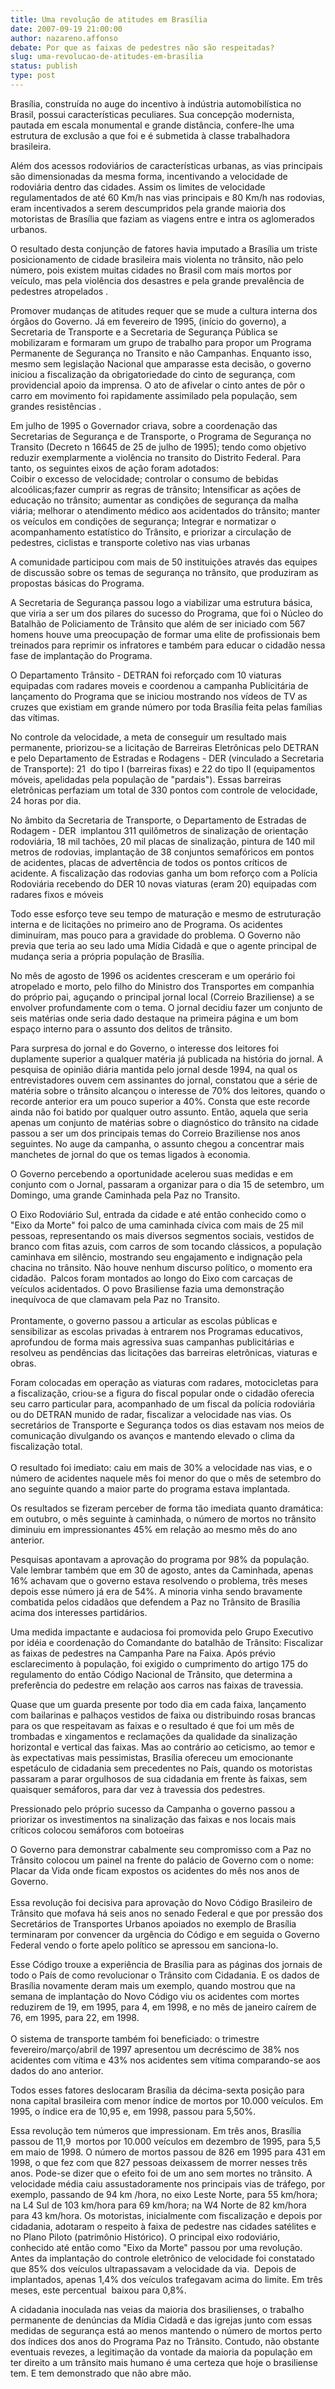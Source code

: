 ```yaml
---
title: Uma revolução de atitudes em Brasília
date: 2007-09-19 21:00:00
author: nazareno.affonso
debate: Por que as faixas de pedestres não são respeitadas?
slug: uma-revolucao-de-atitudes-em-brasilia
status: publish 
type: post
---
```


Brasília, construída no auge do incentivo à indústria automobilística no Brasil, possui características peculiares. Sua concepção modernista, pautada em escala monumental e grande distância, confere-lhe uma estrutura de exclusão a que foi e é submetida à classe trabalhadora brasileira.  
  
Além dos acessos rodoviários de características urbanas, as vias principais são dimensionadas da mesma forma, incentivando a velocidade de rodoviária dentro das cidades. Assim os limites de velocidade regulamentados de até 60 Km/h nas vias principais e 80 Km/h nas rodovias, eram incentivados a serem descumpridos pela grande maioria dos motoristas de Brasília que faziam as viagens entre e intra os aglomerados urbanos.  
  
O resultado desta conjunção de fatores havia imputado a Brasília um triste posicionamento de cidade brasileira mais violenta no trânsito, não pelo número, pois existem muitas cidades no Brasil com mais mortos por veículo, mas pela violência dos desastres e pela grande prevalência de pedestres atropelados .  
  
Promover mudanças de atitudes requer que se mude a cultura interna dos órgãos do Governo. Já em fevereiro de 1995, (início do governo), a Secretaria de Transporte e a Secretaria de Segurança Pública se mobilizaram e formaram um grupo de trabalho para propor um Programa Permanente de Segurança no Transito e não Campanhas. Enquanto isso, mesmo sem legislação Nacional que amparasse esta decisão, o governo iniciou a fiscalização da obrigatoriedade do cinto de segurança, com providencial apoio da imprensa. O ato de afivelar o cinto antes de pôr o carro em movimento foi rapidamente assimilado pela população, sem grandes resistências .  
  
Em julho de 1995 o Governador criava, sobre a coordenação das Secretarias de Segurança e de Transporte, o Programa de Segurança no Transito (Decreto n 16645 de 25 de julho de 1995); tendo como objetivo reduzir exemplarmente a violência no transito do Distrito Federal. Para tanto, os seguintes eixos de ação foram adotados:  
Coibir o excesso de velocidade; controlar o consumo de bebidas alcoólicas;fazer cumprir as regras de trânsito; Intensificar as ações de educação no trânsito; aumentar as condições de segurança da malha viária; melhorar o atendimento médico aos acidentados do trânsito; manter os veículos em condições de segurança; Integrar e normatizar o acompanhamento estatístico do Trânsito, e priorizar a circulação de pedestres, ciclistas e transporte coletivo nas vias urbanas  
  
A comunidade participou com mais de 50 instituições através das equipes de discussão sobre os temas de segurança no trânsito, que produziram as propostas básicas do Programa.  
  
A Secretaria de Segurança passou logo a viabilizar uma estrutura básica, que viria a ser um dos pilares do sucesso do Programa, que foi o Núcleo do Batalhão de Policiamento de Trânsito que além de ser iniciado com 567 homens houve uma preocupação de formar uma elite de profissionais bem treinados para reprimir os infratores e também para educar o cidadão nessa fase de implantação do Programa.   
  
O Departamento Trânsito - DETRAN foi reforçado com 10 viaturas equipadas com radares moveis e coordenou a campanha Publicitária de lançamento do Programa que se iniciou mostrando nos vídeos de TV as cruzes que existiam em grande número por toda Brasília feita pelas famílias das vítimas.  
  
No controle da velocidade, a meta de conseguir um resultado mais permanente, priorizou-se a licitação de Barreiras Eletrônicas pelo DETRAN e pelo Departamento de Estradas e Rodagens - DER (vinculado a Secretaria de Transporte): 21  do tipo I (barreiras fixas) e 22 do tipo II (equipamentos móveis, apelidadas pela população de "pardais"). Essas barreiras eletrônicas perfaziam um total de 330 pontos com controle de velocidade, 24 horas por dia.   
  
No âmbito da Secretaria de Transporte, o Departamento de Estradas de Rodagem - DER  implantou 311 quilômetros de sinalização de orientação rodoviária, 18 mil tachões, 20 mil placas de sinalização, pintura de 140 mil metros de rodovias, implantação de 38 conjuntos semafóricos em pontos de acidentes, placas de advertência de todos os pontos críticos de acidente. A fiscalização das rodovias ganha um bom reforço com a Polícia Rodoviária recebendo do DER 10 novas viaturas (eram 20) equipadas com radares fixos e móveis  
  
Todo esse esforço teve seu tempo de maturação e mesmo de estruturação interna e de licitações no primeiro ano de Programa. Os acidentes diminuíram, mas pouco para a gravidade do problema. O Governo não previa que teria ao seu lado uma Mídia Cidadã e que o agente principal de mudança seria a própria população de Brasília.  
  
No mês de agosto de 1996 os acidentes cresceram e um operário foi atropelado e morto, pelo filho do Ministro dos Transportes em companhia do próprio pai, aguçando o principal jornal local (Correio Braziliense) a se envolver profundamente com o tema. O jornal decidiu fazer um conjunto de seis matérias onde seria dado destaque na primeira página e um bom espaço interno para o assunto dos delitos de trânsito.   
  
Para surpresa do jornal e do Governo, o interesse dos leitores foi duplamente superior a qualquer matéria já publicada na história do jornal. A pesquisa de opinião diária mantida pelo jornal desde 1994, na qual os entrevistadores ouvem cem assinantes do jornal, constatou que a série de matéria sobre o trânsito alcançou o interesse de 70% dos leitores, quando o recorde anterior era um pouco superior a 40%. Consta que este recorde ainda não foi batido por qualquer outro assunto. Então, aquela que seria apenas um conjunto de matérias sobre o diagnóstico do trânsito na cidade passou a ser um dos principais temas do Correio Braziliense nos anos seguintes. No auge da campanha, o assunto chegou a concentrar mais manchetes de jornal do que os temas ligados à economia.  
  
O Governo percebendo a oportunidade acelerou suas medidas e em conjunto com o Jornal, passaram a organizar para o dia 15 de setembro, um Domingo, uma grande Caminhada pela Paz no Transito.  
  
O Eixo Rodoviário Sul, entrada da cidade e até então conhecido como o "Eixo da Morte" foi palco de uma caminhada cívica com mais de 25 mil pessoas, representando os mais diversos segmentos sociais, vestidos de branco com fitas azuis, com carros de som tocando clássicos, a população caminhava em silêncio, mostrando seu engajamento e indignação pela chacina no trânsito. Não houve nenhum discurso político, o momento era cidadão.  Palcos foram montados ao longo do Eixo com carcaças de veículos acidentados. O povo Brasiliense fazia uma demonstração inequívoca de que clamavam pela Paz no Transito.  
                                     
Prontamente, o governo passou a articular as escolas públicas e sensibilizar as escolas privadas à entrarem nos Programas educativos, aprofundou de forma mais agressiva suas campanhas publicitárias e resolveu as pendências das licitações das barreiras eletrônicas, viaturas e  obras.  
  
Foram colocadas em operação as viaturas com radares, motocicletas para a fiscalização, criou-se a figura do fiscal popular onde o cidadão oferecia seu carro particular para, acompanhado de um fiscal da polícia rodoviária ou do DETRAN munido de radar, fiscalizar a velocidade nas vias. Os secretários de Transporte e Segurança todos os dias estavam nos meios de comunicação divulgando os avanços e mantendo elevado o clima da fiscalização total.  
   
O resultado foi imediato: caiu em mais de 30% a velocidade nas vias, e o número de acidentes naquele mês foi menor do que o mês de setembro do ano seguinte quando a maior parte do programa estava implantada.  
  
Os resultados se fizeram perceber de forma tão imediata quanto dramática: em outubro, o mês seguinte à caminhada, o número de mortos no trânsito diminuiu em impressionantes 45% em relação ao mesmo mês do ano anterior.   
  
Pesquisas apontavam a aprovação do programa por 98% da população. Vale lembrar também que em 30 de agosto, antes da Caminhada, apenas 16% achavam que o governo estava resolvendo o problema, três meses depois esse número já era de 54%. A minoria vinha sendo bravamente combatida pelos cidadãos que defendem a Paz no Trânsito de Brasília acima dos interesses partidários.  
  
Uma medida impactante e audaciosa foi promovida pelo Grupo Executivo por idéia e coordenação do Comandante do batalhão de Trânsito: Fiscalizar as faixas de pedestres na Campanha Pare na Faixa. Após prévio esclarecimento à população, foi exigido o cumprimento do artigo 175 do regulamento do então Código Nacional de Trânsito, que determina a preferência do pedestre em relação aos carros nas faixas de travessia.   
  
Quase que um guarda presente por todo dia em cada faixa, lançamento com bailarinas e palhaços vestidos de faixa ou distribuindo rosas brancas para os que respeitavam as faixas e o resultado é que foi um mês de trombadas e xingamentos e reclamações da qualidade da sinalização horizontal e vertical das faixas. Mas ao contrário ao ceticismo, ao temor e às expectativas mais pessimistas, Brasília ofereceu um emocionante espetáculo de cidadania sem precedentes no País, quando os motoristas passaram a parar orgulhosos de sua cidadania em frente às faixas, sem quaisquer semáforos, para dar vez à travessia dos pedestres.  
  
Pressionado pelo próprio sucesso da Campanha o governo passou a priorizar os investimentos na sinalização das faixas e nos locais mais críticos colocou semáforos com botoeiras   
  
O Governo para demonstrar cabalmente seu compromisso com a Paz no Trânsito colocou um painel na frente do palácio de Governo com o nome: Placar da Vida onde ficam expostos os acidentes do mês nos anos de Governo.  
                                
Essa revolução foi decisiva para aprovação do Novo Código Brasileiro de Trânsito que mofava há seis anos no senado Federal e que por pressão dos Secretários de Transportes Urbanos apoiados no exemplo de Brasília terminaram por convencer da urgência do Código e em seguida o Governo Federal vendo o forte apelo político se apressou em sanciona-lo.  
  
Esse Código trouxe a experiência de Brasília para as páginas dos jornais de todo o País de como revolucionar o Trânsito com Cidadania. E os dados de Brasília novamente deram mais um exemplo, quando mostrou que na semana de implantação do Novo Código viu os acidentes com mortes reduzirem de 19, em 1995, para 4, em 1998, e no mês de janeiro caírem de 76, em 1995, para 22, em 1998.  
     
O sistema de transporte também foi beneficiado: o trimestre fevereiro/março/abril de 1997 apresentou um decréscimo de 38% nos acidentes com vítima e 43% nos acidentes sem vítima comparando-se aos dados do ano anterior.  
  
Todos esses fatores deslocaram Brasília da décima-sexta posição para nona capital brasileira com menor índice de mortos por 10.000 veículos. Em 1995, o índice era de 10,95 e, em 1998, passou para 5,50%.  
  
Essa revolução tem números que impressionam. Em três anos, Brasília passou de 11,9  mortos por 10.000 veículos em dezembro de 1995, para 5,5 em maio de 1998. O número de mortos passou de 826 em 1995 para 431 em 1998, o que fez com que 827 pessoas deixassem de morrer nesses três anos. Pode-se dizer que o efeito foi de um ano sem mortes no trânsito. A velocidade média caiu assustadoramente nos principais vias de tráfego, por exemplo, passando de 94 km /hora, no eixo Leste Norte, para 55 km/hora; na L4 Sul de 103 km/hora para 69 km/hora; na W4 Norte de 82 km/hora para 43 km/hora. Os motoristas, inicialmente com fiscalização e depois por cidadania, adotaram o respeito à faixa de pedestre nas cidades satélites e no Plano Piloto (patrimônio Histórico). O principal eixo rodoviário, conhecido até então como "Eixo da Morte" passou por uma revolução. Antes da implantação do controle eletrônico de velocidade foi constatado que 85% dos veículos ultrapassavam a velocidade da via.  Depois de implantados, apenas 1,4% dos veículos trafegavam acima do limite. Em três meses, este percentual  baixou para 0,8%.   
  
A cidadania inoculada nas veias da maioria dos brasilienses, o trabalho permanente de denúncias da Mídia Cidadã e das igrejas junto com essas medidas de segurança está ao menos mantendo o número de mortos perto dos índices dos anos do Programa Paz no Trânsito. Contudo, não obstante eventuais revezes, a legitimação da vontade da maioria da população em ter direito a um trânsito mais humano é uma certeza que hoje o brasiliense tem. E tem demonstrado que não abre mão.  

